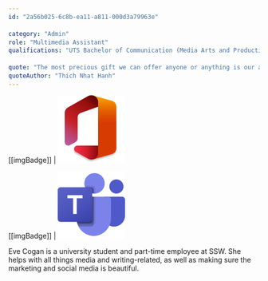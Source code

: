 ```yaml
---
id: "2a56b025-6c8b-ea11-a811-000d3a79963e"

category: "Admin"
role: "Multimedia Assistant"
qualifications: "UTS Bachelor of Communication (Media Arts and Production) Bachelor of Creative Intelligence and Innovation"

quote: "The most precious gift we can offer anyone or anything is our attention."
quoteAuthor: "Thich Nhat Hanh"
---
```


[Editing your profile]: https://github.com/SSWConsulting/SSW.People.Profiles/wiki/5.-Editing-profiles

[[imgBadge]]
| ![Microsoft certification](../badges/Business-microsoft-office365.png)

[[imgBadge]]
| ![Microsoft certification](../badges/Business-microsoft-office365-teams.png)


Eve Cogan is a university student and part-time employee at SSW. She helps with all things media and writing-related, as well as making sure the marketing and social media is beautiful.
